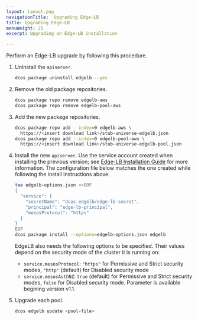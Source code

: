 ```yaml
---
layout: layout.pug
navigationTitle:  Upgrading Edge-LB
title: Upgrading Edge-LB
menuWeight: 25
excerpt: Upgrading an Edge-LB installation

---
```


Perform an Edge-LB upgrade by following this procedure.

1. Uninstall the `apiserver`.

    ```bash
    dcos package uninstall edgelb --yes
    ```

1. Remove the old package repositories.

    ```bash
    dcos package repo remove edgelb-aws
    dcos package repo remove edgelb-pool-aws
    ```

1. Add the new package repositories.

    ```bash
    dcos package repo add --index=0 edgelb-aws \
      https://<insert download link>/stub-universe-edgelb.json
    dcos package repo add --index=0 edgelb-pool-aws \
      https://<insert download link>/stub-universe-edgelb-pool.json
    ```

1. Install the new `apiserver`. Use the service account created when installing the previous version; see [Edge-LB Installation Guide](/mesosphere/dcos/services/edge-lb/1.2/installing) for more information. The configuration file below matches the one created while following the install instructions above.

    ```bash
    tee edgelb-options.json <<EOF
    {
      "service": {
        "secretName": "dcos-edgelb/edge-lb-secret",
        "principal": "edge-lb-principal",
        "mesosProtocol": "https"
      }
    }
    EOF
    dcos package install --options=edgelb-options.json edgelb
    ```

    EdgeLB also needs the following options to be specified. Their values depend on the security mode of the cluster it is running on:

    * `service.mesosProtocol`: `"https"` for Permissive and Strict security modes, `"http"` (default) for Disabled security mode
    * `service.mesosAuthNZ`: `true` (default) for Permissive and Strict security modes, `false` for Disabled security mode. Parameter is available begining version v1.1.

1. Upgrade each pool.

    ```bash
    dcos edgelb update <pool-file>
    ```
